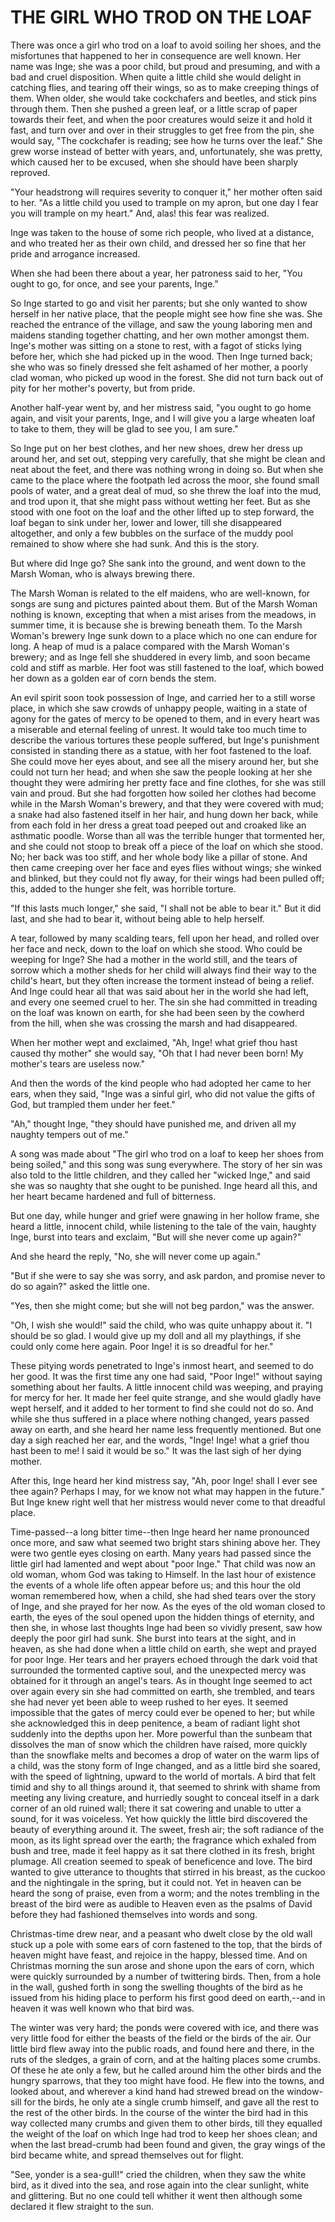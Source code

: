 # THE GIRL WHO TROD ON THE LOAF

There was once a girl who trod on a loaf to avoid soiling her
shoes, and the misfortunes that happened to her in consequence are
well known. Her name was Inge; she was a poor child, but proud and
presuming, and with a bad and cruel disposition. When quite a little
child she would delight in catching flies, and tearing off their
wings, so as to make creeping things of them. When older, she would
take cockchafers and beetles, and stick pins through them. Then she
pushed a green leaf, or a little scrap of paper towards their feet,
and when the poor creatures would seize it and hold it fast, and
turn over and over in their struggles to get free from the pin, she
would say, "The cockchafer is reading; see how he turns over the
leaf." She grew worse instead of better with years, and,
unfortunately, she was pretty, which caused her to be excused, when
she should have been sharply reproved.

"Your headstrong will requires severity to conquer it," her mother
often said to her. "As a little child you used to trample on my apron,
but one day I fear you will trample on my heart." And, alas! this fear
was realized.

Inge was taken to the house of some rich people, who lived at a
distance, and who treated her as their own child, and dressed her so
fine that her pride and arrogance increased.

When she had been there about a year, her patroness said to her,
"You ought to go, for once, and see your parents, Inge."

So Inge started to go and visit her parents; but she only wanted
to show herself in her native place, that the people might see how
fine she was. She reached the entrance of the village, and saw the
young laboring men and maidens standing together chatting, and her own
mother amongst them. Inge's mother was sitting on a stone to rest,
with a fagot of sticks lying before her, which she had picked up in
the wood. Then Inge turned back; she who was so finely dressed she
felt ashamed of her mother, a poorly clad woman, who picked up wood in
the forest. She did not turn back out of pity for her mother's
poverty, but from pride.

Another half-year went by, and her mistress said, "you ought to go
home again, and visit your parents, Inge, and I will give you a
large wheaten loaf to take to them, they will be glad to see you, I am
sure."

So Inge put on her best clothes, and her new shoes, drew her dress
up around her, and set out, stepping very carefully, that she might be
clean and neat about the feet, and there was nothing wrong in doing
so. But when she came to the place where the footpath led across the
moor, she found small pools of water, and a great deal of mud, so
she threw the loaf into the mud, and trod upon it, that she might pass
without wetting her feet. But as she stood with one foot on the loaf
and the other lifted up to step forward, the loaf began to sink
under her, lower and lower, till she disappeared altogether, and
only a few bubbles on the surface of the muddy pool remained to show
where she had sunk. And this is the story.

But where did Inge go? She sank into the ground, and went down
to the Marsh Woman, who is always brewing there.

The Marsh Woman is related to the elf maidens, who are well-known,
for songs are sung and pictures painted about them. But of the Marsh
Woman nothing is known, excepting that when a mist arises from the
meadows, in summer time, it is because she is brewing beneath them. To
the Marsh Woman's brewery Inge sunk down to a place which no one can
endure for long. A heap of mud is a palace compared with the Marsh
Woman's brewery; and as Inge fell she shuddered in every limb, and
soon became cold and stiff as marble. Her foot was still fastened to
the loaf, which bowed her down as a golden ear of corn bends the stem.

An evil spirit soon took possession of Inge, and carried her to
a still worse place, in which she saw crowds of unhappy people,
waiting in a state of agony for the gates of mercy to be opened to
them, and in every heart was a miserable and eternal feeling of
unrest. It would take too much time to describe the various tortures
these people suffered, but Inge's punishment consisted in standing
there as a statue, with her foot fastened to the loaf. She could
move her eyes about, and see all the misery around her, but she
could not turn her head; and when she saw the people looking at her
she thought they were admiring her pretty face and fine clothes, for
she was still vain and proud. But she had forgotten how soiled her
clothes had become while in the Marsh Woman's brewery, and that they
were covered with mud; a snake had also fastened itself in her hair,
and hung down her back, while from each fold in her dress a great toad
peeped out and croaked like an asthmatic poodle. Worse than all was
the terrible hunger that tormented her, and she could not stoop to
break off a piece of the loaf on which she stood. No; her back was too
stiff, and her whole body like a pillar of stone. And then came
creeping over her face and eyes flies without wings; she winked and
blinked, but they could not fly away, for their wings had been
pulled off; this, added to the hunger she felt, was horrible torture.

"If this lasts much longer," she said, "I shall not be able to
bear it." But it did last, and she had to bear it, without being
able to help herself.

A tear, followed by many scalding tears, fell upon her head, and
rolled over her face and neck, down to the loaf on which she stood.
Who could be weeping for Inge? She had a mother in the world still,
and the tears of sorrow which a mother sheds for her child will always
find their way to the child's heart, but they often increase the
torment instead of being a relief. And Inge could hear all that was
said about her in the world she had left, and every one seemed cruel
to her. The sin she had committed in treading on the loaf was known on
earth, for she had been seen by the cowherd from the hill, when she
was crossing the marsh and had disappeared.

When her mother wept and exclaimed, "Ah, Inge! what grief thou
hast caused thy mother" she would say, "Oh that I had never been born!
My mother's tears are useless now."

And then the words of the kind people who had adopted her came
to her ears, when they said, "Inge was a sinful girl, who did not
value the gifts of God, but trampled them under her feet."

"Ah," thought Inge, "they should have punished me, and driven
all my naughty tempers out of me."

A song was made about "The girl who trod on a loaf to keep her
shoes from being soiled," and this song was sung everywhere. The story
of her sin was also told to the little children, and they called her
"wicked Inge," and said she was so naughty that she ought to be
punished. Inge heard all this, and her heart became hardened and
full of bitterness.

But one day, while hunger and grief were gnawing in her hollow
frame, she heard a little, innocent child, while listening to the tale
of the vain, haughty Inge, burst into tears and exclaim, "But will she
never come up again?"

And she heard the reply, "No, she will never come up again."

"But if she were to say she was sorry, and ask pardon, and promise
never to do so again?" asked the little one.

"Yes, then she might come; but she will not beg pardon," was the
answer.

"Oh, I wish she would!" said the child, who was quite unhappy
about it. "I should be so glad. I would give up my doll and all my
playthings, if she could only come here again. Poor Inge! it is so
dreadful for her."

These pitying words penetrated to Inge's inmost heart, and
seemed to do her good. It was the first time any one had said, "Poor
Inge!" without saying something about her faults. A little innocent
child was weeping, and praying for mercy for her. It made her feel
quite strange, and she would gladly have wept herself, and it added to
her torment to find she could not do so. And while she thus suffered
in a place where nothing changed, years passed away on earth, and
she heard her name less frequently mentioned. But one day a sigh
reached her ear, and the words, "Inge! Inge! what a grief thou hast
been to me! I said it would be so." It was the last sigh of her
dying mother.

After this, Inge heard her kind mistress say, "Ah, poor Inge!
shall I ever see thee again? Perhaps I may, for we know not what may
happen in the future." But Inge knew right well that her mistress
would never come to that dreadful place.

Time-passed--a long bitter time--then Inge heard her name
pronounced once more, and saw what seemed two bright stars shining
above her. They were two gentle eyes closing on earth. Many years
had passed since the little girl had lamented and wept about "poor
Inge." That child was now an old woman, whom God was taking to
Himself. In the last hour of existence the events of a whole life
often appear before us; and this hour the old woman remembered how,
when a child, she had shed tears over the story of Inge, and she
prayed for her now. As the eyes of the old woman closed to earth,
the eyes of the soul opened upon the hidden things of eternity, and
then she, in whose last thoughts Inge had been so vividly present, saw
how deeply the poor girl had sunk. She burst into tears at the
sight, and in heaven, as she had done when a little child on earth,
she wept and prayed for poor Inge. Her tears and her prayers echoed
through the dark void that surrounded the tormented captive soul,
and the unexpected mercy was obtained for it through an angel's tears.
As in thought Inge seemed to act over again every sin she had
committed on earth, she trembled, and tears she had never yet been
able to weep rushed to her eyes. It seemed impossible that the gates
of mercy could ever be opened to her; but while she acknowledged
this in deep penitence, a beam of radiant light shot suddenly into the
depths upon her. More powerful than the sunbeam that dissolves the man
of snow which the children have raised, more quickly than the
snowflake melts and becomes a drop of water on the warm lips of a
child, was the stony form of Inge changed, and as a little bird she
soared, with the speed of lightning, upward to the world of mortals. A
bird that felt timid and shy to all things around it, that seemed to
shrink with shame from meeting any living creature, and hurriedly
sought to conceal itself in a dark corner of an old ruined wall; there
it sat cowering and unable to utter a sound, for it was voiceless. Yet
how quickly the little bird discovered the beauty of everything around
it. The sweet, fresh air; the soft radiance of the moon, as its
light spread over the earth; the fragrance which exhaled from bush and
tree, made it feel happy as it sat there clothed in its fresh,
bright plumage. All creation seemed to speak of beneficence and
love. The bird wanted to give utterance to thoughts that stirred in
his breast, as the cuckoo and the nightingale in the spring, but it
could not. Yet in heaven can be heard the song of praise, even from
a worm; and the notes trembling in the breast of the bird were as
audible to Heaven even as the psalms of David before they had
fashioned themselves into words and song.

Christmas-time drew near, and a peasant who dwelt close by the old
wall stuck up a pole with some ears of corn fastened to the top,
that the birds of heaven might have feast, and rejoice in the happy,
blessed time. And on Christmas morning the sun arose and shone upon
the ears of corn, which were quickly surrounded by a number of
twittering birds. Then, from a hole in the wall, gushed forth in
song the swelling thoughts of the bird as he issued from his hiding
place to perform his first good deed on earth,--and in heaven it was
well known who that bird was.

The winter was very hard; the ponds were covered with ice, and
there was very little food for either the beasts of the field or the
birds of the air. Our little bird flew away into the public roads, and
found here and there, in the ruts of the sledges, a grain of corn, and
at the halting places some crumbs. Of these he ate only a few, but
he called around him the other birds and the hungry sparrows, that
they too might have food. He flew into the towns, and looked about,
and wherever a kind hand had strewed bread on the window-sill for
the birds, he only ate a single crumb himself, and gave all the rest
to the rest of the other birds. In the course of the winter the bird
had in this way collected many crumbs and given them to other birds,
till they equalled the weight of the loaf on which Inge had trod to
keep her shoes clean; and when the last bread-crumb had been found and
given, the gray wings of the bird became white, and spread
themselves out for flight.

"See, yonder is a sea-gull!" cried the children, when they saw the
white bird, as it dived into the sea, and rose again into the clear
sunlight, white and glittering. But no one could tell whither it
went then although some declared it flew straight to the sun.




